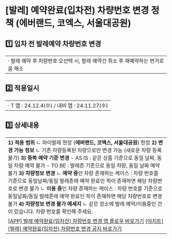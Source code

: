# [발레] 예약완료(입차전) 차량번호 변경 정책 (에버랜드, 코엑스, 서울대공원)

**1️⃣ 입차 전 발레예약 차량번호 변경**
-------------------------

|  |
| --- |
| · 발레 예약 후 차량번호 오선택 시, 발레 예약건 취소 후 재예약하는 번거로움 해소 |

**2️⃣ 적용일시**
------------

|  |
| --- |
| · T 앱 : 24.12.4(수) / 내비 앱 : 24.11.27(수) |

**3️⃣ 상세내용**
------------

|  |
| --- |
| **1) 적용 범위** ㄴ 마이발레 현장 (**에버랜드, 코엑스, 서울대공원**) 한정  **2) 변경 가능 정보** ㄴ 기존 차량등록된 차량으로만 변경 가능 (새로운 차량 등록 불가)  **3) 중복 예약 기준 변경** - AS IS : 같은 상품 기준으로 동일 날짜, 동일 차량 예약 불가 - TO BE : 발레존 기준으로 동일 차량, 동일 날짜 예약 불가  **3) 차량정보 변경** ㄴ **예약 중**인 차량 존재하는 케이스 : 차량 번호를 기준으로 동일날짜/동일 발레존에 예약 완료인 픽이 존재하면 해당 차량번호로 변경 불가 ㄴ **이용 중**인 차량 존재하는 케이스 : 차량 번호를 기준으로 동일날짜/동일 발레존에 예약 완료인 픽이 존재하면 해당 차량번호로 변경 불가  **4) 차량정보 변경 불가 메세지** ㄴ 같은 장소에 발레 예약/이용중인 건이 있습니다. 차량 번호를 확인해 주세요. |
| [[APP] 발레 예약완료(입차전) 차량번호 변경 앱 플로우 바로가기](https://kakaomobilitysupport.zendesk.com/hc/ko/articles/42080777192985)  [[아지트] [발레] 예약완료(입차전) 차량번호 변경 공지 바로가기](https://ext.agit.in/g/300050587/wall/416218827) |